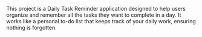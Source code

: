 This project is a Daily Task Reminder application designed to help users organize and remember all the tasks they want to complete in a day. It works like a personal to-do list that keeps track of your daily work, ensuring nothing is forgotten.
